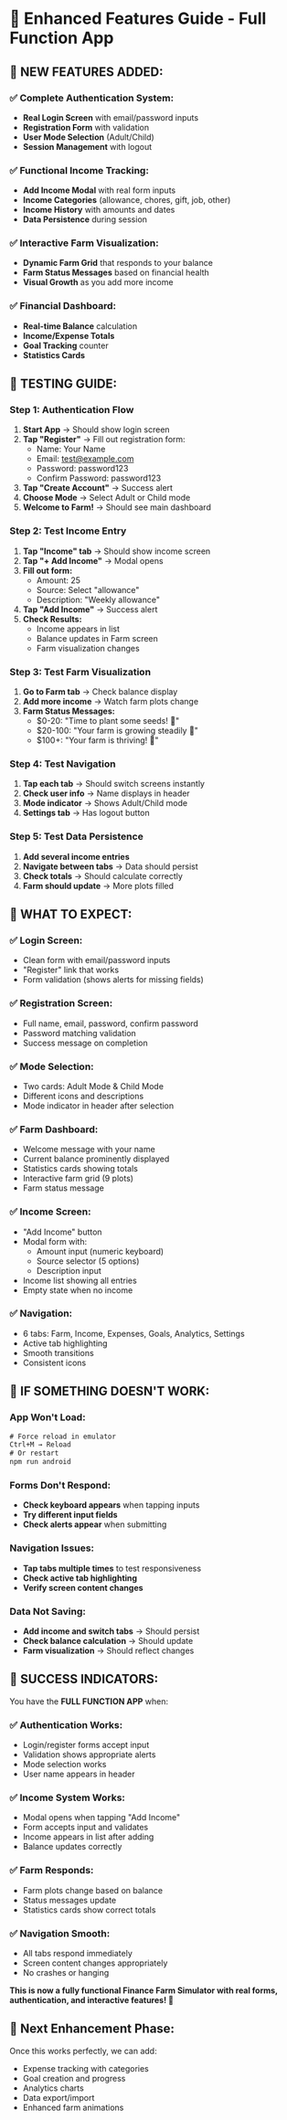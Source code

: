 # 🚀 Enhanced Features Guide - Full Function App

## 🎯 **NEW FEATURES ADDED:**

### ✅ **Complete Authentication System:**
- **Real Login Screen** with email/password inputs
- **Registration Form** with validation
- **User Mode Selection** (Adult/Child)
- **Session Management** with logout

### ✅ **Functional Income Tracking:**
- **Add Income Modal** with real form inputs
- **Income Categories** (allowance, chores, gift, job, other)
- **Income History** with amounts and dates
- **Data Persistence** during session

### ✅ **Interactive Farm Visualization:**
- **Dynamic Farm Grid** that responds to your balance
- **Farm Status Messages** based on financial health
- **Visual Growth** as you add more income

### ✅ **Financial Dashboard:**
- **Real-time Balance** calculation
- **Income/Expense Totals** 
- **Goal Tracking** counter
- **Statistics Cards**

## 🧪 **TESTING GUIDE:**

### **Step 1: Authentication Flow**
1. **Start App** → Should show login screen
2. **Tap "Register"** → Fill out registration form:
   - Name: Your Name
   - Email: test@example.com
   - Password: password123
   - Confirm Password: password123
3. **Tap "Create Account"** → Success alert
4. **Choose Mode** → Select Adult or Child mode
5. **Welcome to Farm!** → Should see main dashboard

### **Step 2: Test Income Entry**
1. **Tap "Income" tab** → Should show income screen
2. **Tap "+ Add Income"** → Modal opens
3. **Fill out form:**
   - Amount: 25
   - Source: Select "allowance" 
   - Description: "Weekly allowance"
4. **Tap "Add Income"** → Success alert
5. **Check Results:**
   - Income appears in list
   - Balance updates in Farm screen
   - Farm visualization changes

### **Step 3: Test Farm Visualization**
1. **Go to Farm tab** → Check balance display
2. **Add more income** → Watch farm plots change
3. **Farm Status Messages:**
   - $0-20: "Time to plant some seeds! 🌰"
   - $20-100: "Your farm is growing steadily 🌱"  
   - $100+: "Your farm is thriving! 🌟"

### **Step 4: Test Navigation**
1. **Tap each tab** → Should switch screens instantly
2. **Check user info** → Name displays in header
3. **Mode indicator** → Shows Adult/Child mode
4. **Settings tab** → Has logout button

### **Step 5: Test Data Persistence**
1. **Add several income entries**
2. **Navigate between tabs** → Data should persist
3. **Check totals** → Should calculate correctly
4. **Farm should update** → More plots filled

## 🎯 **WHAT TO EXPECT:**

### **✅ Login Screen:**
- Clean form with email/password inputs
- "Register" link that works
- Form validation (shows alerts for missing fields)

### **✅ Registration Screen:**
- Full name, email, password, confirm password
- Password matching validation
- Success message on completion

### **✅ Mode Selection:**
- Two cards: Adult Mode & Child Mode
- Different icons and descriptions
- Mode indicator in header after selection

### **✅ Farm Dashboard:**
- Welcome message with your name
- Current balance prominently displayed
- Statistics cards showing totals
- Interactive farm grid (9 plots)
- Farm status message

### **✅ Income Screen:**
- "Add Income" button
- Modal form with:
  - Amount input (numeric keyboard)
  - Source selector (5 options)
  - Description input
- Income list showing all entries
- Empty state when no income

### **✅ Navigation:**
- 6 tabs: Farm, Income, Expenses, Goals, Analytics, Settings
- Active tab highlighting
- Smooth transitions
- Consistent icons

## 🔧 **IF SOMETHING DOESN'T WORK:**

### **App Won't Load:**
```cmd
# Force reload in emulator
Ctrl+M → Reload
# Or restart
npm run android
```

### **Forms Don't Respond:**
- **Check keyboard appears** when tapping inputs
- **Try different input fields**
- **Check alerts appear** when submitting

### **Navigation Issues:**
- **Tap tabs multiple times** to test responsiveness
- **Check active tab highlighting**
- **Verify screen content changes**

### **Data Not Saving:**
- **Add income and switch tabs** → Should persist
- **Check balance calculation** → Should update
- **Farm visualization** → Should reflect changes

## 🎉 **SUCCESS INDICATORS:**

You have the **FULL FUNCTION APP** when:

### ✅ **Authentication Works:**
- Login/register forms accept input
- Validation shows appropriate alerts
- Mode selection works
- User name appears in header

### ✅ **Income System Works:**
- Modal opens when tapping "Add Income"
- Form accepts input and validates
- Income appears in list after adding
- Balance updates correctly

### ✅ **Farm Responds:**
- Farm plots change based on balance
- Status messages update
- Statistics cards show correct totals

### ✅ **Navigation Smooth:**
- All tabs respond immediately
- Screen content changes appropriately
- No crashes or hanging

**This is now a fully functional Finance Farm Simulator with real forms, authentication, and interactive features! 🚀**

## 🔄 **Next Enhancement Phase:**
Once this works perfectly, we can add:
- Expense tracking with categories
- Goal creation and progress
- Analytics charts
- Data export/import
- Enhanced farm animations